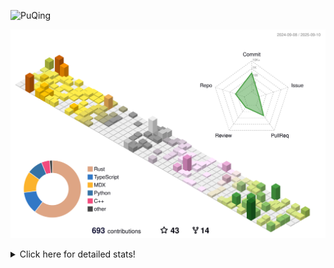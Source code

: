 ![PuQing](https://user-images.githubusercontent.com/27223114/171565019-9a56fae6-b08b-421f-99db-7e830da42371.png)

![](./profile-3d-contrib/profile-season-animate.svg)

<details>
<summary>Click here for detailed stats!</summary>

<!--START_SECTION:waka-->
![Lines of code](https://img.shields.io/badge/From%20Hello%20World%20I%27ve%20Written-2.6%20million%20lines%20of%20code-blue)

**🐱 My GitHub Data** 

> 📦 454.4 kB Used in GitHub's Storage 
 > 
> 🏆 440 Contributions in the Year 2025
 > 
> 🚫 Not Opted to Hire
 > 
> 📜 35 Public Repositories 
 > 
> 🔑 34 Private Repositories 
 > 
**I'm an Early 🐤** 

```text
🌞 Morning                944 commits         ██░░░░░░░░░░░░░░░░░░░░░░░   09.24 % 
🌆 Daytime                4411 commits        ███████████░░░░░░░░░░░░░░   43.20 % 
🌃 Evening                2676 commits        ███████░░░░░░░░░░░░░░░░░░   26.21 % 
🌙 Night                  2180 commits        █████░░░░░░░░░░░░░░░░░░░░   21.35 % 
```


📊 **This Week I Spent My Time On** 

```text
💬 Programming Languages: 
Swift                    8 hrs 22 mins       ███████░░░░░░░░░░░░░░░░░░   29.65 % 
Python                   6 hrs 52 mins       ██████░░░░░░░░░░░░░░░░░░░   24.33 % 
TypeScript               3 hrs 56 mins       ███░░░░░░░░░░░░░░░░░░░░░░   13.92 % 
C++                      3 hrs 26 mins       ███░░░░░░░░░░░░░░░░░░░░░░   12.17 % 
YAML                     1 hr 56 mins        ██░░░░░░░░░░░░░░░░░░░░░░░   06.85 % 

🔥 Editors: 
VS Code                  28 hrs 16 mins      █████████████████████████   100.00 % 

💻 Operating System: 
Mac                      9 hrs 43 mins       █████████░░░░░░░░░░░░░░░░   34.39 % 
WSL                      9 hrs 42 mins       █████████░░░░░░░░░░░░░░░░   34.34 % 
Linux                    8 hrs 50 mins       ████████░░░░░░░░░░░░░░░░░   31.27 % 
```


<!--END_SECTION:waka-->
</details>
